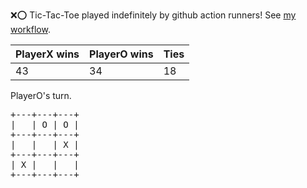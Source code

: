 :x::o: Tic-Tac-Toe played indefinitely by github action runners! See [my workflow](.github/workflows/play.yaml).

|PlayerX wins|PlayerO wins|Ties|
|-|-|-|
|43|34|18|

PlayerO's turn.

<pre>
+---+---+---+
|   | O | O |
+---+---+---+
|   |   | X |
+---+---+---+
| X |   |   |
+---+---+---+
</pre>